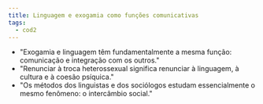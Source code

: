 ```yaml
---
title: Linguagem e exogamia como funções comunicativas
tags:
  - cod2
---
```

- "Exogamia e linguagem têm fundamentalmente a mesma função: comunicação e integração com os outros."
- "Renunciar à troca heterossexual significa renunciar à linguagem, à cultura e à coesão psíquica."
- "Os métodos dos linguistas e dos sociólogos estudam essencialmente o mesmo fenômeno: o intercâmbio social."
